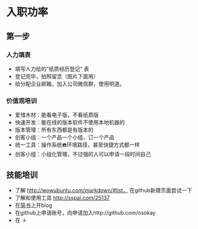 # 入职功率

## 第一步 

### 人力填表
* 填写人力给的“纸质经历登记“ 表
* 登记完毕，拍照留念（图片下面用）
* 给分配企业邮箱，加入公司微信群，使用明道。

### 价值观培训
 
* 爱惜木材：能看电子版，不看纸质版
* 快速开发：能在线的版本软件不使用本地机器的
* 版本管理：所有东西都是有版本的
* 创客小组：一个产品一个小组，订一个产品
* 统一工具：操作系统☎️环境路径，甚至快捷方式都一样
* 创客小组：小组化管理，不过强的人可以申请一段时间自己

## 技能培训
* 了解 http://wowubuntu.com/markdown/#list， 在github新建页面尝试一下
* 了解和使用工具  http://sspai.com/25137
* 在[简书](http://jianshu.com)上开blog
* 在github上申请账号，向申请加入http://github.com/osokay
* 在 ＋
